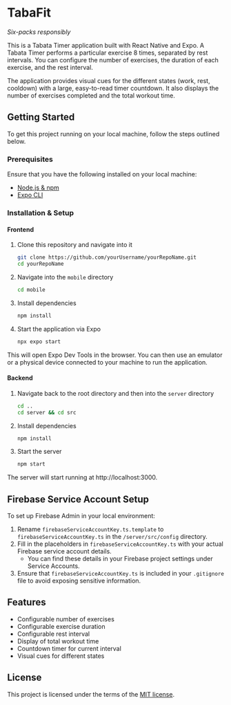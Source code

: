 # TabaFit

<i>Six-packs responsibly</i>

This is a Tabata Timer application built with React Native and Expo. A Tabata Timer performs a particular exercise 8 times, separated by rest intervals. You can configure the number of exercises, the duration of each exercise, and the rest interval.

The application provides visual cues for the different states (work, rest, cooldown) with a large, easy-to-read timer countdown. It also displays the number of exercises completed and the total workout time.

## Getting Started

To get this project running on your local machine, follow the steps outlined below.

### Prerequisites

Ensure that you have the following installed on your local machine:

- [Node.js & npm](https://nodejs.org/en/download/)
- [Expo CLI](https://docs.expo.dev/get-started/installation/)

### Installation & Setup

#### Frontend

1. Clone this repository and navigate into it

   ```bash
   git clone https://github.com/yourUsername/yourRepoName.git
   cd yourRepoName
   ```

2. Navigate into the `mobile` directory

   ```bash
   cd mobile
   ```

3. Install dependencies

   ```bash
   npm install
   ```

4. Start the application via Expo
   ```bash
   npx expo start
   ```

This will open Expo Dev Tools in the browser. You can then use an emulator or a physical device connected to your machine to run the application.

#### Backend

1. Navigate back to the root directory and then into the `server` directory

   ```bash
   cd ..
   cd server && cd src
   ```

2. Install dependencies

   ```bash
   npm install
   ```

3. Start the server

   ```bash
   npm start
   ```

The server will start running at http://localhost:3000.

## Firebase Service Account Setup

To set up Firebase Admin in your local environment:

1. Rename `firebaseServiceAccountKey.ts.template` to `firebaseServiceAccountKey.ts` in the `/server/src/config` directory.
2. Fill in the placeholders in `firebaseServiceAccountKey.ts` with your actual Firebase service account details.
   - You can find these details in your Firebase project settings under Service Accounts.
3. Ensure that `firebaseServiceAccountKey.ts` is included in your `.gitignore` file to avoid exposing sensitive information.

## Features

- Configurable number of exercises
- Configurable exercise duration
- Configurable rest interval
- Display of total workout time
- Countdown timer for current interval
- Visual cues for different states

## License

This project is licensed under the terms of the [MIT license](LICENSE).
